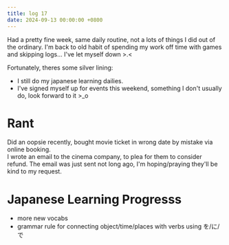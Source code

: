```yaml
---
title: log 17
date: 2024-09-13 00:00:00 +0800
---
```

Had a pretty fine week, same daily routine, not a lots of things I did out of the ordinary.
I'm back to old habit of spending my work off time with games and skipping logs... I've let myself down >.<

Fortunately, theres some silver lining:
- I still do my japanese learning dailies.
- I've signed myself up for events this weekend, something I don't usually do, look forward to it >_o

# Rant
Did an oopsie recently, bought movie ticket in wrong date by mistake via online booking.\
I wrote an email to the cinema company, to plea for them to consider refund. The email was just sent not long ago, I'm hoping/praying they'll be kind to my request.

# Japanese Learning Progresss
- more new vocabs
- grammar rule for connecting object/time/places with verbs using を/に/で
